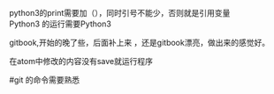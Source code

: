 python3的print需要加（），同时引号不能少，否则就是引用变量  
Python3 的运行需要Python3

gitbook,开始的晚了些，后面补上来 ，还是gitbook漂亮，做出来的感觉好。

在atom中修改的内容没有save就运行程序  

#git 的命令需要熟悉

